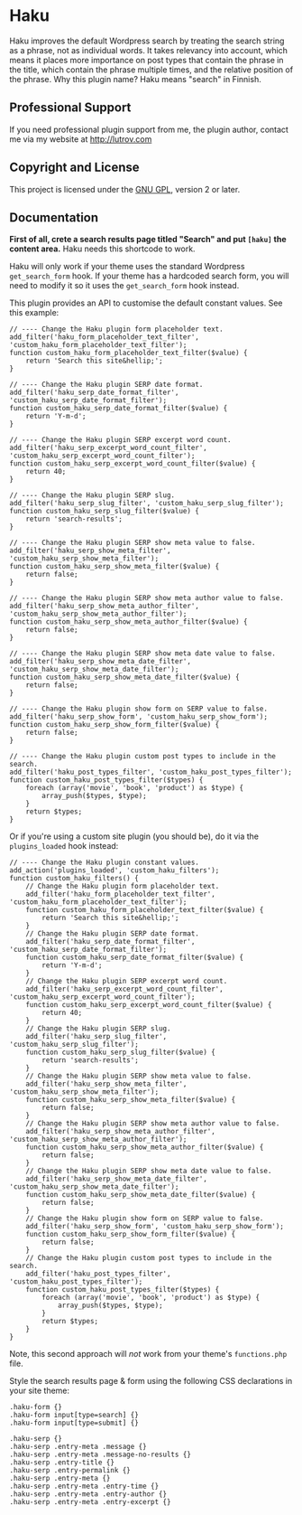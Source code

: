 # Haku

Haku improves the default Wordpress search by treating the search string as a phrase, not as individual words. It takes relevancy into account, which means it places more importance on post types that contain the phrase in the title, which contain the phrase multiple times, and the relative position of the phrase. Why this plugin name? Haku means "search" in Finnish.

## Professional Support

If you need professional plugin support from me, the plugin author, contact me via my website at http://lutrov.com

## Copyright and License

This project is licensed under the [GNU GPL](http://www.gnu.org/licenses/old-licenses/gpl-2.0.html), version 2 or later.

## Documentation

__First of all, crete a search results page titled "Search" and put `[haku]` the content area.__ Haku needs this shortcode to work.

Haku will only work if your theme uses the standard Wordpress `get_search_form` hook. If your theme has a hardcoded search form, you will need to modify it so it uses the `get_search_form` hook instead.

This plugin provides an API to customise the default constant values. See this example:


	// ---- Change the Haku plugin form placeholder text.
	add_filter('haku_form_placeholder_text_filter', 'custom_haku_form_placeholder_text_filter');
	function custom_haku_form_placeholder_text_filter($value) {
		return 'Search this site&hellip;';
	}

	// ---- Change the Haku plugin SERP date format.
	add_filter('haku_serp_date_format_filter', 'custom_haku_serp_date_format_filter');
	function custom_haku_serp_date_format_filter($value) {
		return 'Y-m-d';
	}

	// ---- Change the Haku plugin SERP excerpt word count.
	add_filter('haku_serp_excerpt_word_count_filter', 'custom_haku_serp_excerpt_word_count_filter');
	function custom_haku_serp_excerpt_word_count_filter($value) {
		return 40;
	}

	// ---- Change the Haku plugin SERP slug.
	add_filter('haku_serp_slug_filter', 'custom_haku_serp_slug_filter');
	function custom_haku_serp_slug_filter($value) {
		return 'search-results';
	}

	// ---- Change the Haku plugin SERP show meta value to false.
	add_filter('haku_serp_show_meta_filter', 'custom_haku_serp_show_meta_filter');
	function custom_haku_serp_show_meta_filter($value) {
		return false;
	}

	// ---- Change the Haku plugin SERP show meta author value to false.
	add_filter('haku_serp_show_meta_author_filter', 'custom_haku_serp_show_meta_author_filter');
	function custom_haku_serp_show_meta_author_filter($value) {
		return false;
	}

	// ---- Change the Haku plugin SERP show meta date value to false.
	add_filter('haku_serp_show_meta_date_filter', 'custom_haku_serp_show_meta_date_filter');
	function custom_haku_serp_show_meta_date_filter($value) {
		return false;
	}

	// ---- Change the Haku plugin show form on SERP value to false.
	add_filter('haku_serp_show_form', 'custom_haku_serp_show_form');
	function custom_haku_serp_show_form_filter($value) {
		return false;
	}

	// ---- Change the Haku plugin custom post types to include in the search.
	add_filter('haku_post_types_filter', 'custom_haku_post_types_filter');
	function custom_haku_post_types_filter($types) {
		foreach (array('movie', 'book', 'product') as $type) {
			array_push($types, $type);
		}
		return $types;
	}

Or if you're using a custom site plugin (you should be), do it via the `plugins_loaded` hook instead:

	// ---- Change the Haku plugin constant values.
	add_action('plugins_loaded', 'custom_haku_filters');
	function custom_haku_filters() {
		// Change the Haku plugin form placeholder text.
		add_filter('haku_form_placeholder_text_filter', 'custom_haku_form_placeholder_text_filter');
		function custom_haku_form_placeholder_text_filter($value) {
			return 'Search this site&hellip;';
		}
		// Change the Haku plugin SERP date format.
		add_filter('haku_serp_date_format_filter', 'custom_haku_serp_date_format_filter');
		function custom_haku_serp_date_format_filter($value) {
			return 'Y-m-d';
		}
		// Change the Haku plugin SERP excerpt word count.
		add_filter('haku_serp_excerpt_word_count_filter', 'custom_haku_serp_excerpt_word_count_filter');
		function custom_haku_serp_excerpt_word_count_filter($value) {
			return 40;
		}
		// Change the Haku plugin SERP slug.
		add_filter('haku_serp_slug_filter', 'custom_haku_serp_slug_filter');
		function custom_haku_serp_slug_filter($value) {
			return 'search-results';
		}
		// Change the Haku plugin SERP show meta value to false.
		add_filter('haku_serp_show_meta_filter', 'custom_haku_serp_show_meta_filter');
		function custom_haku_serp_show_meta_filter($value) {
			return false;
		}
		// Change the Haku plugin SERP show meta author value to false.
		add_filter('haku_serp_show_meta_author_filter', 'custom_haku_serp_show_meta_author_filter');
		function custom_haku_serp_show_meta_author_filter($value) {
			return false;
		}
		// Change the Haku plugin SERP show meta date value to false.
		add_filter('haku_serp_show_meta_date_filter', 'custom_haku_serp_show_meta_date_filter');
		function custom_haku_serp_show_meta_date_filter($value) {
			return false;
		}
		// Change the Haku plugin show form on SERP value to false.
		add_filter('haku_serp_show_form', 'custom_haku_serp_show_form');
		function custom_haku_serp_show_form_filter($value) {
			return false;
		}
		// Change the Haku plugin custom post types to include in the search.
		add_filter('haku_post_types_filter', 'custom_haku_post_types_filter');
		function custom_haku_post_types_filter($types) {
			foreach (array('movie', 'book', 'product') as $type) {
				array_push($types, $type);
			}
			return $types;
		}
	}

Note, this second approach will _not_ work from your theme's `functions.php` file.

Style the search results page & form using the following CSS declarations in your site theme:

	.haku-form {}
	.haku-form input[type=search] {}
	.haku-form input[type=submit] {}

	.haku-serp {}
	.haku-serp .entry-meta .message {}
	.haku-serp .entry-meta .message-no-results {}
	.haku-serp .entry-title {}
	.haku-serp .entry-permalink {}
	.haku-serp .entry-meta {}
	.haku-serp .entry-meta .entry-time {}
	.haku-serp .entry-meta .entry-author {}
	.haku-serp .entry-meta .entry-excerpt {}
